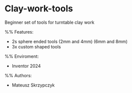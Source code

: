 # Clay-work-tools

Beginner set of tools for turntable clay work

%% Features:
- 2s sphere ended tools (2mm and 4mm) (6mm and 8mm)
- 3x custom shaped tools

%% Enviroment:
- Inventor 2024

%% Authors:
- Mateusz Skrzypczyk
